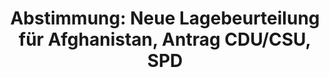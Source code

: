 ---
abstimmung:
  abstimmung: 13
  bundestagssitzung: 237
  datum: 1. Juni 2017
  legislaturperiode: 18
categories:
- Ausland
- Inneres
data:
- title: Abstimmungsergebnis 20170601_13-data.pdf
  url: /res/abstimmungsliste/20170601_13-data.pdf
- title: Abstimmungsergebnis 20170601_13_xls-data.xls
  url: /res/abstimmungsliste/20170601_13_xls-data.xls
- title: Abstimmungsergebnis 20170601_13_xls-data.csv
  url: /res/abstimmungsliste/csv/20170601_13_xls-data.csv
documents:
- local: /res/abstimmungsdaten/018-237-13/1812638.pdf
  title: Drucksache 1812638.pdf
  url: http://dip21.bundestag.de/dip21/btd/18/126/1812638.pdf
ergebnis:
  cdu/csu:
    enthaltung: 6
    gesamt: 309
    ja: 279
    nein: 1
    nichtabgegeben: 23
    ungueltig: 0
  die.linke:
    enthaltung: 0
    gesamt: 64
    ja: 0
    nein: 50
    nichtabgegeben: 14
    ungueltig: 0
  file: 20170601_13_xls-data.xls
  fraktionslos:
    enthaltung: 0
    gesamt: 1
    ja: 0
    nein: 1
    nichtabgegeben: 0
    ungueltig: 0
  gruenen:
    enthaltung: 0
    gesamt: 63
    ja: 0
    nein: 54
    nichtabgegeben: 9
    ungueltig: 0
  spd:
    enthaltung: 1
    gesamt: 193
    ja: 167
    nein: 3
    nichtabgegeben: 22
    ungueltig: 0
layout: abstimmung
links:
- title: https://www.bundestag.de/parlament/plenum/abstimmung/abstimmung?id=477
  url: https://www.bundestag.de/parlament/plenum/abstimmung/abstimmung?id=477
- title: http://www.abgeordnetenwatch.de/vorlaeufiger_abschiebestopp_nach_afghanistan-1105-881.html
  url: http://www.abgeordnetenwatch.de/vorlaeufiger_abschiebestopp_nach_afghanistan-1105-881.html
preview: "Deutscher Bundestag\n\n237. Sitzung des Deutschen Bundestages\nam Donnerstag,\
  \ 1. Juni 2017\n\nEndgültiges Ergebnis der Namentlichen Abstimmung Nr. 13\n\nAntrag\
  \ der Fraktionen CDU/CSU und SPD\nNeue Lagebeurteilung für Afghanistan\nDrs. 18/12638\n\
  \nAbgegebene Stimmen insgesamt:\n\n562\n\nNicht abgegebene Stimmen:\nJa-Stimmen:\n\
  \n68\n446\n\nNein-Stimmen:\n\n109\n\nEnthaltungen:\n\n7\n\nUngültige:\n\n0\n\nBerlin,\
  \ den 02.06.2017\n\nBeginn:\nEnde:\n\n23:25\n23:27\nSeite:\n\n1\n\n\f"
tags:
- Afghanistan
- Bleiberecht
- Asyl
title: 'Abstimmung: Neue Lagebeurteilung für Afghanistan, Antrag CDU/CSU, SPD'
---